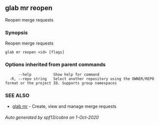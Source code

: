 ## glab mr reopen

Reopen merge requests

### Synopsis

Reopen merge requests

```
glab mr reopen <id> [flags]
```

### Options inherited from parent commands

```
      --help          Show help for command
  -R, --repo string   Select another repository using the OWNER/REPO format or the project ID. Supports group namespaces
```

### SEE ALSO

* [glab mr](glab_mr.md)	 - Create, view and manage merge requests

###### Auto generated by spf13/cobra on 1-Oct-2020
